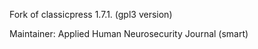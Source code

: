 Fork of classicpress 1.7.1. (gpl3 version) 

Maintainer: Applied Human Neurosecurity Journal (smart)
